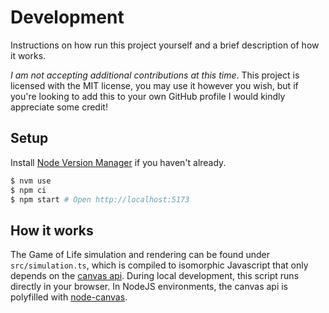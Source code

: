 # Development

Instructions on how run this project yourself and a brief description of how it works.

_I am not accepting additional contributions at this time_. This project is licensed with the MIT license, you may use it however you wish, but if you're looking to add this to your own GitHub profile I would kindly appreciate some credit!

## Setup

Install [Node Version Manager](https://github.com/nvm-sh/nvm) if you haven't already.

```sh
$ nvm use
$ npm ci
$ npm start # Open http://localhost:5173
```

## How it works

The Game of Life simulation and rendering can be found under `src/simulation.ts`, which is compiled to isomorphic Javascript that only depends on the [canvas api](https://developer.mozilla.org/en-US/docs/Web/API/Canvas_API). During local development, this script runs directly in your browser. In NodeJS environments, the canvas api is polyfilled with [node-canvas](https://github.com/Automattic/node-canvas).

<!-- TODO, generating the gifs at scale -->
